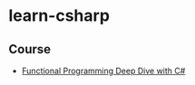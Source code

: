 # learn-csharp

## Course
- [Functional Programming Deep Dive with C#](https://www.udemy.com/home/my-courses/learning/)
